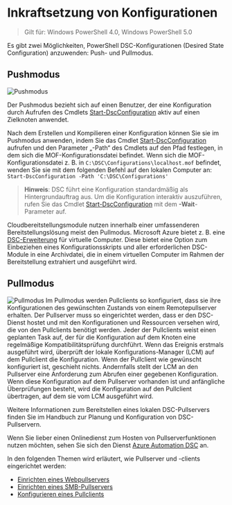 # Inkraftsetzung von Konfigurationen

>Gilt für: Windows PowerShell 4.0, Windows PowerShell 5.0

Es gibt zwei Möglichkeiten, PowerShell DSC-Konfigurationen (Desired State Configuration) anzuwenden: Push- und Pullmodus.

## Pushmodus
![Pushmodus](images/Push.png "How push mode works")

Der Pushmodus bezieht sich auf einen Benutzer, der eine Konfiguration durch Aufrufen des Cmdlets [Start-DscConfiguration](https://technet.microsoft.com/en-us/library/dn521623.aspx) aktiv auf einen Zielknoten anwendet.

Nach dem Erstellen und Kompilieren einer Konfiguration können Sie sie im Pushmodus anwenden, indem Sie das Cmdlet [Start-DscConfiguration](https://technet.microsoft.com/en-us/library/dn521623.aspx) aufrufen und den Parameter „-Path“ des Cmdlets auf den Pfad festlegen, in dem sich die MOF-Konfigurationsdatei befindet. Wenn sich die MOF-Konfigurationsdatei z. B. in `C:\DSC\Configurations\localhost.mof` befindet, wenden Sie sie mit dem folgenden Befehl auf den lokalen Computer an:
`Start-DscConfiguration -Path 'C:\DSC\Configurations'`

> __Hinweis__: DSC führt eine Konfiguration standardmäßig als Hintergrundauftrag aus. Um die Konfiguration interaktiv auszuführen, rufen Sie das Cmdlet [Start-DscConfiguration](https://technet.microsoft.com/en-us/library/dn521623.aspx) mit dem __-Wait__-Parameter auf.

Cloudbereitstellungsmodule nutzen innerhalb einer umfassenderen Bereitstellungslösung meist den Pullmodus.  Microsoft Azure bietet z. B. eine [DSC-Erweiterung](https://azure.microsoft.com/en-us/documentation/articles/virtual-machines-extensions-features/) für virtuelle Computer.  Diese bietet eine Option zum Einbeziehen eines Konfigurationsskripts und aller erforderlichen DSC-Module in eine Archivdatei, die in einem virtuellen Computer im Rahmen der Bereitstellung extrahiert und ausgeführt wird.  

## Pullmodus
![Pullmodus](images/Pull.png "How pull mode works")
Im Pullmodus werden Pullclients so konfiguriert, dass sie ihre Konfigurationen des gewünschten Zustands von einem Remotepullserver erhalten. Der Pullserver muss so eingerichtet werden, dass er den DSC-Dienst hostet und mit den Konfigurationen und Ressourcen versehen wird, die von den Pullclients benötigt werden.
Jeder der Pullclients weist einen geplanten Task auf, der für die Konfiguration auf dem Knoten eine regelmäßige Kompatibilitätsprüfung durchführt. Wenn das Ereignis erstmals ausgeführt wird, überprüft der lokale Konfigurations-Manager (LCM) auf dem Pullclient die Konfiguration. Wenn der Pullclient wie gewünscht konfiguriert ist, geschieht nichts. Andernfalls stellt der LCM an den Pullserver eine Anforderung zum Abrufen einer gegebenen Konfiguration. Wenn diese Konfiguration auf dem Pullserver vorhanden ist und anfängliche Überprüfungen besteht, wird die Konfiguration auf den Pullclient übertragen, auf dem sie vom LCM ausgeführt wird.

Weitere Informationen zum Bereitstellen eines lokalen DSC-Pullservers finden Sie im Handbuch zur Planung und Konfiguration von DSC-Pullservern.

Wenn Sie lieber einen Onlinedienst zum Hosten von Pullserverfunktionen nutzen möchten, sehen Sie sich den Dienst [Azure Automation DSC](https://azure.microsoft.com/en-us/documentation/articles/automation-dsc-overview/) an.

In den folgenden Themen wird erläutert, wie Pullserver und -clients eingerichtet werden:

- [Einrichten eines Webpullservers](pullServer.md)
- [Einrichten eines SMB-Pullservers](pullServerSMB.md)
- [Konfigurieren eines Pullclients](pullClientConfigID.md)<!--HONumber=Feb16_HO4-->
